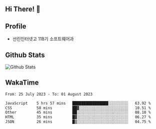 ## Hi There! 👋

## Profile

-   선린인터넷고 118기 소프트웨어과

## Github Stats

![Github Stats](https://github-readme-stats.vercel.app/api/top-langs/?username=NY0510&theme=tokyonight&hide_border=true&layout=compact)

## WakaTime

<!--START_SECTION:waka-->

```txt
From: 25 July 2023 - To: 01 August 2023

JavaScript    5 hrs 57 mins   ████████████████░░░░░░░░░   63.92 %
CSS           58 mins         ██▓░░░░░░░░░░░░░░░░░░░░░░   10.51 %
Other         45 mins         ██░░░░░░░░░░░░░░░░░░░░░░░   08.10 %
HTML          35 mins         █▓░░░░░░░░░░░░░░░░░░░░░░░   06.27 %
JSON          26 mins         █▒░░░░░░░░░░░░░░░░░░░░░░░   04.75 %
```

<!--END_SECTION:waka-->
